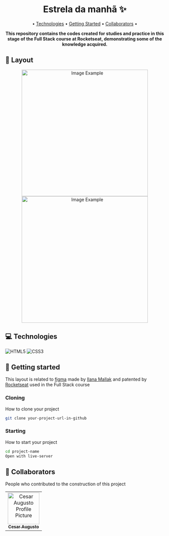 [HTML5__BADGE]: https://img.shields.io/badge/html5-%23E34F26.svg?style=for-the-badge&logo=html5&logoColor=white
[CSS3__BADGE]: https://img.shields.io/badge/css3-%231572B6.svg?style=for-the-badge&logo=css3&logoColor=white
[figma]: https://www.figma.com/design/jNow6kWhK370nHt5Hus1AI/Formul%C3%A1rio-de-matr%C3%ADcula--Community-?node-id=0-1&p=f&t=euhbgIxU8OniPzSN-0
[Ilana Mallak]: https://www.linkedin.com/in/ilanamallak/
[Rocketseat]: https://www.rocketseat.com.br/

<h1 align="center" style="font-weight: bold;">Estrela da manhã ✨</h1>

<p align="center">
 • <a href="#tech">Technologies</a> • 
 <a href="#started">Getting Started</a> • 
 <a href="#colab">Collaborators</a> •
</p>

<p align="center">
    <b>This repository contains the codes created for studies and practice in this stage of the Full Stack course at Rocketseat, demonstrating some of the knowledge acquired.</b>
</p>
<!--
<p align="center">
     <a href="">📱 Visit this Project</a>
</p>
-->
<h2 id="layout">🎨 Layout</h2>

<p align="center">
    <img src="./Assets/readme_img/1view.png" alt="Image Example" width="400px">
    <img src="./Assets/readme_img/2view.png" alt="Image Example" width="400px">
</p>

<h2 id="technologies">💻 Technologies</h2>

![HTML5][HTML5__BADGE]
![CSS3][CSS3__BADGE]

<h2 id="started">🚀 Getting started</h2>

This layout is related to [figma] made by [Ilana Mallak] and patented by [Rocketseat] used in the Full Stack course

<h3>Cloning</h3>

How to clone your project

```bash
git clone your-project-url-in-github
```

<h3>Starting</h3>

How to start your project

```bash
cd project-name
Open with live-server
```

<h2 id="colab">🤝 Collaborators</h2>

People who contributed to the construction of this project

<table>
  <tr>
    <td align="center">
      <a href="https://www.linkedin.com/in/cesaraugusto875/">
        <img src="https://avatars.githubusercontent.com/u/79229452?s=400&u=76bc95ac47e156acc7c339a7c3f981211c259df5&v=4;" width="100px;" alt="Cesar Augusto Profile Picture"/><br>
        <sub>
          <b>Cesar Augusto</b>
        </sub>
      </a>
    </td>
  </tr>
</table>
